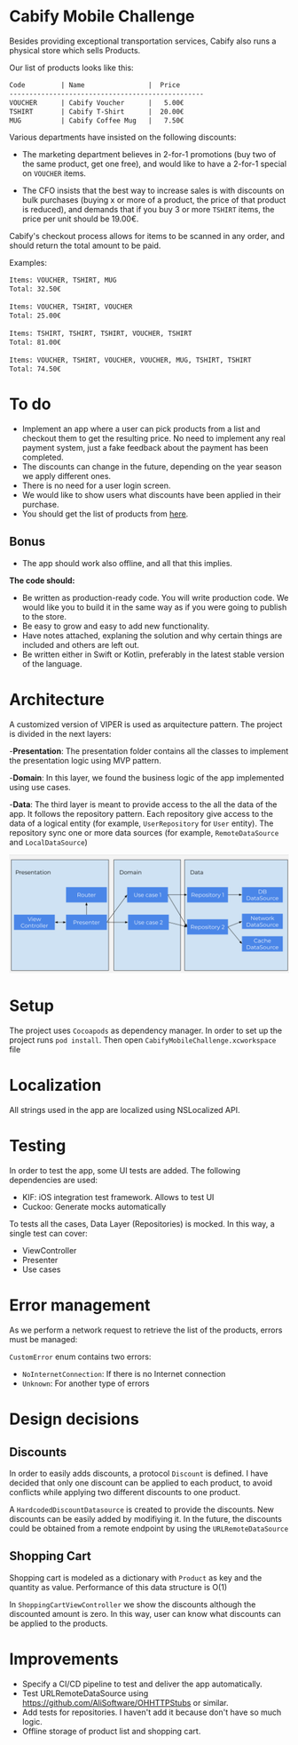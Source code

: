 # Cabify Mobile Challenge

Besides providing exceptional transportation services, Cabify also runs a physical store which sells Products.

Our list of products looks like this:

``` 
Code         | Name                |  Price
-------------------------------------------------
VOUCHER      | Cabify Voucher      |   5.00€
TSHIRT       | Cabify T-Shirt      |  20.00€
MUG          | Cabify Coffee Mug   |   7.50€
```

Various departments have insisted on the following discounts:

 * The marketing department believes in 2-for-1 promotions (buy two of the same product, get one free), and would like to have a 2-for-1 special on `VOUCHER` items.

 * The CFO insists that the best way to increase sales is with discounts on bulk purchases (buying x or more of a product, the price of that product is reduced), and demands that if you buy 3 or more `TSHIRT` items, the price per unit should be 19.00€.

Cabify's checkout process allows for items to be scanned in any order, and should return the total amount to be paid.

Examples:

    Items: VOUCHER, TSHIRT, MUG
    Total: 32.50€

    Items: VOUCHER, TSHIRT, VOUCHER
    Total: 25.00€

    Items: TSHIRT, TSHIRT, TSHIRT, VOUCHER, TSHIRT
    Total: 81.00€

    Items: VOUCHER, TSHIRT, VOUCHER, VOUCHER, MUG, TSHIRT, TSHIRT
    Total: 74.50€


# To do
- Implement an app where a user can pick products from a list and checkout them to get the resulting price. No need to implement any real payment system, just a fake feedback about the payment has been completed.
- The discounts can change in the future, depending on the year season we apply different ones.
- There is no need for a user login screen.
- We would like to show users what discounts have been applied in their purchase. 
- You should get the list of products from [here](https://api.myjson.com/bins/4bwec).

## Bonus
- The app should work also offline, and all that this implies. 

**The code should:**
- Be written as production-ready code. You will write production code. We would like you to build it in the same way as if you were going to publish to the store.
- Be easy to grow and easy to add new functionality.
- Have notes attached, explaning the solution and why certain things are included and others are left out.
- Be written either in Swift or Kotlin, preferably in the latest stable version of the language.

# Architecture

A customized version of VIPER is used as arquitecture pattern. The project is divided in the next layers:

-**Presentation**: The presentation folder contains all the classes to implement the presentation logic using MVP pattern.

-**Domain**: In this layer, we found the business logic of the app implemented using use cases.

-**Data**: The third layer is meant to provide access to the all the data of the app. It follows the repository pattern. Each repository give access to the data of a logical entity (for example, `UserRepository` for `User` entity). The repository sync one or more data sources (for example, `RemoteDataSource` and `LocalDataSource`)

![](images/architecture.png)

# Setup

The project uses `Cocoapods` as dependency manager. In order to set up the project runs `pod install`. Then open `CabifyMobileChallenge.xcworkspace` file

# Localization

All strings used in the app are localized using NSLocalized API.

# Testing

In order to test the app, some UI tests are added. The following dependencies are used:

- KIF:  iOS integration test framework. Allows to test UI
- Cuckoo: Generate mocks automatically

To tests all the cases, Data Layer (Repositories) is mocked. In this way, a single test can cover:

- ViewController
- Presenter
- Use cases


# Error management

As we perform a network request to retrieve the list of the products, errors must be managed:

`CustomError` enum contains two errors:
- `NoInternetConnection`: If there is no Internet connection
- `Unknown`: For another type of errors


# Design decisions

## Discounts

In order to easily adds discounts, a protocol `Discount` is defined. I have decided that only one discount can be applied to each product, to avoid conflicts while applying two different discounts to one product.

A `HardcodedDiscountDatasource` is created to provide the discounts. New discounts can be easily added by modifiying it. In the future, the discounts could be obtained from a remote endpoint by using the `URLRemoteDataSource` 


## Shopping Cart

Shopping cart is modeled as a dictionary with `Product` as key and the quantity as value. Performance of this data structure is O(1)

In `ShoppingCartViewController` we show the discounts although the discounted amount is zero. In this way, user can know what discounts can be applied to the products.

# Improvements

- Specify a CI/CD pipeline to test and deliver the app automatically.
- Test URLRemoteDataSource using https://github.com/AliSoftware/OHHTTPStubs or similar.
- Add tests for repositories. I haven't add it because don't have so much logic.
- Offline storage of product list and shopping cart.







